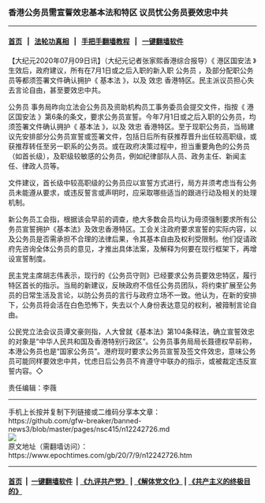 ### 香港公务员需宣誓效忠基本法和特区 议员忧公务员要效忠中共
------------------------

#### [首页](https://github.com/gfw-breaker/banned-news3/blob/master/README.md) &nbsp;&nbsp;|&nbsp;&nbsp; [法轮功真相](https://github.com/begood0513/basic/blob/master/README.md)  &nbsp;&nbsp;|&nbsp;&nbsp; [手把手翻墙教程](https://github.com/gfw-breaker/guides/wiki)  &nbsp;&nbsp;|&nbsp;&nbsp; [一键翻墙软件](https://github.com/gfw-breaker/nogfw/blob/master/README.md)  



<div><p>
 【大纪元2020年07月09日讯】（大纪元记者张家熙香港综合报导）《
 <ok href="https://www.epochtimes.com/gb/tag/%E6%B8%AF%E5%8C%BA%E5%9B%BD%E5%AE%89%E6%B3%95.html">
  港区国安法
 </ok>
 》生效后，政府建议，所有在7月1日或之后入职的新入职
 <ok href="https://www.epochtimes.com/gb/tag/%E5%85%AC%E5%8A%A1%E5%91%98.html">
  公务员
 </ok>
 ，及部分配职公务员等都须签署文件确认拥护《
 <ok href="https://www.epochtimes.com/gb/tag/%E5%9F%BA%E6%9C%AC%E6%B3%95.html">
  基本法
 </ok>
 》，以及
 <ok href="https://www.epochtimes.com/gb/tag/%E6%95%88%E5%BF%A0.html">
  效忠
 </ok>
 香港特区。民主派议员担心失去言论自由，甚至要效忠中共。
</p>
<p>
 <ok href="https://www.epochtimes.com/gb/tag/%E5%85%AC%E5%8A%A1%E5%91%98.html">
  公务员
 </ok>
 事务局昨向立法会公务员及资助机构员工事务委员会提交文件，指按《
 <ok href="https://www.epochtimes.com/gb/tag/%E6%B8%AF%E5%8C%BA%E5%9B%BD%E5%AE%89%E6%B3%95.html">
  港区国安法
 </ok>
 》第6条的条文，要求公务员宣誓。今年7月1日或之后入职的公务员，均须签署文件确认拥护《
 <ok href="https://www.epochtimes.com/gb/tag/%E5%9F%BA%E6%9C%AC%E6%B3%95.html">
  基本法
 </ok>
 》，以及
 <ok href="https://www.epochtimes.com/gb/tag/%E6%95%88%E5%BF%A0.html">
  效忠
 </ok>
 香港特区。至于现职公务员，当局建议先安排部分公务员宣誓或签署文件，包括日后所有获推荐晋升出任较高职级，或获推荐转任至另一职系的公务员。或在政府决策过程中，担当重要角色的公务员（如首长级），及职级较敏感的公务员，例如纪律部队人员、政务主任、新闻主任、律政人员等。
</p>
<p>
 文件建议，首长级中较高职级的公务员应以宣誓方式进行，局方并须考虑当有公务员未能遵从要求，或违反誓言或声明时，应采取哪些适当的跟进行动及相关的处理机制。
</p>
<p>
 新公务员工会指，根据该会早前的调查，绝大多数会员均认为毋须强制要求所有公务员宣誓拥护《基本法》及效忠香港特区。工会关注政府要求宣誓的实际内容，以及公务员是否需承担不合理的法律后果，令其基本自由及权利受限制。他们促请政府先咨询全体公务员的意见，才推出具体法案，及解释为何要在现行框架下，再增设宣誓制度。
</p>
<p>
 民主党主席胡志伟表示，现行的《公务员守则》已经要求公务员要效忠特区，履行特区首长的指示。当局的新建议，反映政府不信任公务员团队，将约束扩展至公务员的日常生活及言论，以防公务员的言行与政府立场不一致。他认为，在新的安排下，公务员将会活在白色恐怖下，失去以个人身份表达意见的权利，被箝制言论自由。
</p>
<p>
 公民党立法会议员谭文豪则指，人大曾就《基本法》第104条释法，确立宣誓效忠的对象是“中华人民共和国及香港特别行政区”。公务员事务局局长聂德权早前称，本港公务员也是“国家公务员”。港府现时要求公务员宣誓及签文件效忠，意味公务员可能同样要效忠中共，忧虑日后公务员不肯遵守中联办的指示，或被裁定违反宣誓内容。◇
</p>
<p>
 责任编辑：李薇
</p>
</div>
<hr/>
手机上长按并复制下列链接或二维码分享本文章：<br/>
https://github.com/gfw-breaker/banned-news3/blob/master/pages/nsc415/n12242726.md <br/>
<a href='https://github.com/gfw-breaker/banned-news3/blob/master/pages/nsc415/n12242726.md'><img src='https://github.com/gfw-breaker/banned-news3/blob/master/pages/nsc415/n12242726.md.png'/></a> <br/>
原文地址（需翻墙访问）：https://www.epochtimes.com/gb/20/7/9/n12242726.htm


------------------------
#### [首页](https://github.com/gfw-breaker/banned-news3/blob/master/README.md) &nbsp;|&nbsp; [一键翻墙软件](https://github.com/gfw-breaker/nogfw/blob/master/README.md) &nbsp;| [《九评共产党》](https://github.com/gfw-breaker/9ping.md/blob/master/README.md#九评之一评共产党是什么) | [《解体党文化》](https://github.com/gfw-breaker/jtdwh.md/blob/master/README.md) | [《共产主义的终极目的》](https://github.com/gfw-breaker/gczydzjmd.md/blob/master/README.md)


<img src='http://gfw-breaker.win/banned-news3/pages/nsc415/n12242726.md' width='0px' height='0px'/>